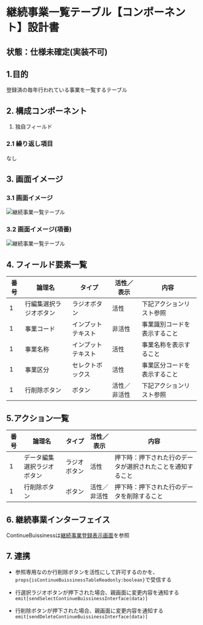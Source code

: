 ﻿# 継続事業一覧テーブル【コンポーネント】設計書

## 状態：仕様未確定(実装不可)

## 1.目的

登録済の毎年行われている事業を一覧するテーブル

## 2. 構成コンポーネント

1. 独自フィールド

### 2.1 繰り返し項目

なし

## 3. 画面イメージ

### 3.1 画面イメージ

![継続事業一覧テーブル](image/継続事業一覧テーブル.drawio.png)

### 3.2 画面イメージ(項番)

![継続事業一覧テーブル](image/継続事業一覧テーブル.drawio.png)

## 4. フィールド要素一覧

| 番号 |           論理名           |       タイプ       |  活性／表示  |             内容             |
| ---- | -------------------------- | ------------------ | ------------ | ---------------------------- |
| 1    | 行編集選択ラジオボタン | ラジオボタン       | 活性         | 下記アクションリスト参照     |
| 1    | 事業コード                 | インプットテキスト | 非活性       | 事業識別コードを表示すること |
| 1    | 事業名称                   | インプットテキスト | 活性         | 事業名称を表示すること       |
| 1    | 事業区分                   | セレクトボックス   | 活性         | 事業区分コードを表示すること |
| 1    | 行削除ボタン               | ボタン             | 活性／非活性 | 下記アクションリスト参照     |

## 5.アクション一覧

| 番号 |           論理名           |    タイプ    |  活性／表示  |                            内容                            |
| ---- | -------------------------- | ------------ | ------------ | ---------------------------------------------------------- |
| 1    | データ編集選択ラジオボタン | ラジオボタン | 活性         | 押下時：押下された行のデータが選択されたことを通知すること |
| 1    | 行削除ボタン               | ボタン       | 活性／非活性 | 押下時：押下された行のデータを削除すること                 |

## 6. 継続事業インターフェイス

ContinueBuissinessは[継続事業登録表示画面](../../../create_front/regist_continue_buisiness/regist_continue_buisiness.md)を参照

## 7. 連携

- 参照専用なのか行削除ボタンを活性にして許可するのかを、`props{isContinueBuissinessTableReadonly:boolean}`で受信する

- 行選択ラジオボタンが押下された場合、親画面に変更内容を通知する`emit[sendSelectContinueBuissinessInterface(data)]`
- 行削除ボタンが押下された場合、親画面に変更内容を通知する`emit[sendDeleteContinueBuissinessInterface(data)]`
